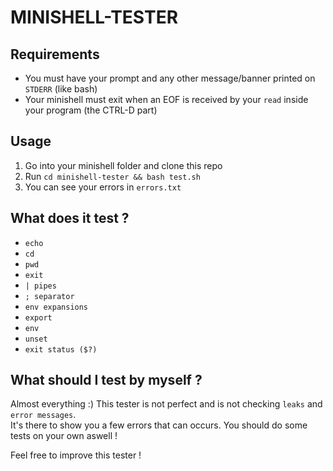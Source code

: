 # MINISHELL-TESTER

## Requirements

- You must have your prompt and any other message/banner printed on ``STDERR`` (like bash)
- Your minishell must exit when an EOF is received by your ``read`` inside your program (the CTRL-D part)

## Usage

1. Go into your minishell folder and clone this repo
2. Run ``cd minishell-tester && bash test.sh``
3. You can see your errors in ``errors.txt``

## What does it test ?

- ``echo``
- ``cd``
- ``pwd``
- ``exit``
- ``| pipes``
- ``; separator``
- ``env expansions``
- ``export``
- ``env``
- ``unset``
- ``exit status ($?)``

## What should I test by myself ?

Almost everything :) This tester is not perfect and is not checking ``leaks`` and ``error messages``.<br>
It's there to show you a few errors that can occurs.
You should do some tests on your own aswell !

Feel free to improve this tester !
